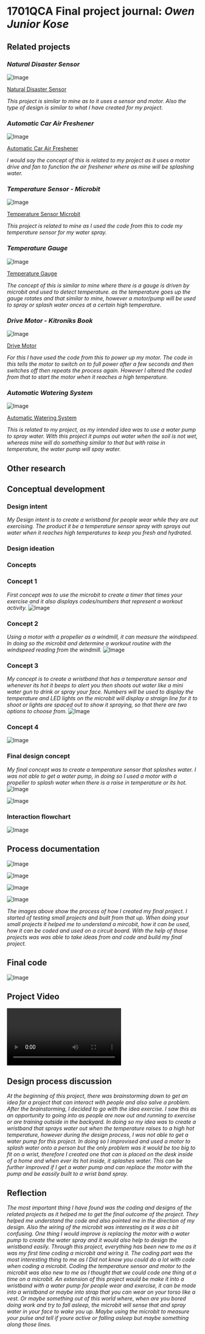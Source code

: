 # 1701QCA Final project journal: *Owen Junior Kose*

<!--- As for other assessments, fill out the following journal sections with information relevant to your project. --->

<!--- Markdown reference: https://guides.github.com/features/mastering-markdown/ --->

## Related projects ##
<!--- Find about 6 related projects to the project you choose. A project might be related through  function, technology, materials, fabrication, concept, or code. Don't forget to place an image of the related project in the appropriate folder and insert the filename in the appropriate places below. Copy the markdown block of code below for each project you are showing. --->

### *Natural Disaster Sensor* ###

<!--- Modify code to insert image of related project below --->
![Image](Natural-disaster-sensor.JPG)

<!--- Fill out name and link to related project in the code below. --->
[Natural Disaster Sensor](https://core-electronics.com.au/tutorials/natural-disaster-sensor-project-for-the-microbit-stem.html)

<!--- Include information about why this project is related to yours. --->
*This project is similar to mine as to it uses a sensor and motor. Also the type of design is similar to what I have created for my project.*
<!--- Repeat code above for a total of 6 related projects --->

### *Automatic Car Air Freshener* ###

<!--- Modify code to insert image of related project below --->
![Image](123.JPG)

<!--- Fill out name and link to related project in the code below. --->
[Automatic Car Air Freshener](https://www.pakwheels.com/forums/t/automatic-car-air-freshener/208305)

<!--- Include information about why this project is related to yours. --->
*I would say the concept of this is related to my project as it uses a motor drive and fan to function the air freshener where as mine will be splashing water.*
<!--- Repeat code above for a total of 6 related projects --->

### *Temperature Sensor - Microbit* ###

<!--- Modify code to insert image of related project below --->
![Image](temperature-sensor.JPG)

<!--- Fill out name and link to related project in the code below. --->
[Temperature Sensor Microbit](https://makecode.microbit.org/reference/input/temperature)

<!--- Include information about why this project is related to yours. --->
*This project is related to mine as I used the code from this to code my temperature sensor for my water spray.*
<!--- Repeat code above for a total of 6 related projects --->

### *Temperature Gauge* ###

<!--- Modify code to insert image of related project below --->
![Image](gauge.JPG)

<!--- Fill out name and link to related project in the code below. --->
[Temperature Gauge](https://www.youtube.com/watch?v=Hi3Km1PV45M)

<!--- Include information about why this project is related to yours. --->
*The concept of this is similar to mine where there is a gauge is driven by  microbit and used to detect temperature. as the temperature goes up the gauge rotates and that similar to mine, however a motor/pump will be used to spray or splash water onces at a certain high temperature.*
<!--- Repeat code above for a total of 6 related projects --->

### *Drive Motor - Kitroniks Book* ###

<!--- Modify code to insert image of related project below --->
![Image](drive-motor.JPG)

<!--- Fill out name and link to related project in the code below. --->
[Drive Motor](https://www.kitronik.co.uk/blog/experiment-4-using-a-transistor-to-drive-a-motor/)

<!--- Include information about why this project is related to yours. --->
*For this I have used the code from this to power up my motor. The code in this tells the motor to switch on to full power after a few seconds and then switches off then repeats the process again. However I altered the coded from that to start the motor when it reaches a high temperature.*
<!--- Repeat code above for a total of 6 related projects --->

### *Automatic Watering System* ###

<!--- Modify code to insert image of related project below --->
![Image](321.JPG)

<!--- Fill out name and link to related project in the code below. --->
[Automatic Watering System](https://www.youtube.com/watch?v=SGvCaV3lIfw)

<!--- Include information about why this project is related to yours. --->
*This is related to my project, as my intended idea was to use a water pump to spray water. With this project it pumps out water when the soil is not wet, whereas mine will do something similar to that but with raise in temperature, the water pump will spay water.*
<!--- Repeat code above for a total of 6 related projects --->

## Other research ##
<!--- Include here any other relevant research you have done. This might include identifying readings, tutorials, videos, technical documents, or other resources that have been helpful. For each particular source, add a comment or two about why it is relevant or what you have taken from it. You should include a reference or link to each of these resources. --->

## Conceptual development ##

### Design intent ###
*My Design intent is to create a wristband for people wear while they are out exercising. The product it be a temperature sensor spray with sprays out water when it reaches high temperatures to keep you fresh and hydrated.*
<!--- Include your design intent here. It should be about a 10 word phrase/sentence. --->

### Design ideation ###
<!--- Document your ideation process. This will include the design concepts presented for assessment 2. You can copy and paste that information here. --->
### Concepts ###

### Concept 1 ###
*First concept was to use the microbit to create a timer that times your exercise and it also displays codes/numbers that represent a workout activity.* 
![Image](concept1.jpg)

### Concept 2 ###
*Using a motor with a propeller as a windmill, it can measure the windspeed. In doing so the microbit and determine a workout routine with the windspeed reading from the windmill.* 
![Image](concept2.jpg)

### Concept 3 ###
*My concept is to create a wristband that has a temperature sensor and whenever its hot it beeps to alert you then shoots out water like a mini water gun to drink or spray your face. Numbers will be used to display the temperature and LED lights on the microbit will display a straign line for it to shoot or lights are spaced out to show it spraying, so that there are two options to choose from.* 
![Image](concept3.jpg)

### Concept 4 ###
![Image](123concepts.JPG)


### Final design concept ###
<!--- This should be a description of your concept including its context, motivation, or other relevant information you used to decide on this concept. --->
*My final concept was to create a temperature sensor that splashes water. I was not able to get a water pump, in doing so I used a motor with a propeller to splash water when there is a raise in temperature or its hot.*
![Image](1finalconcept.JPG)

![Image](Finalproject.jpg)



### Interaction flowchart ###
<!--- Include an interaction flowchart of the interaction process in your project. Make sure you think about all the stages of interaction step-by-step. Also make sure that you consider actions a user might take that aren't what you intend in an ideal use case. Insert an image of it below. It might just be a photo of a hand-drawn sketch, not a carefully drawn digital diagram. It just needs to be legible. --->

![Image](Design-diamond.JPG)

## Process documentation ##

![Image](tempmicrobit.jpg)

![Image](crocodileclip.jpg)

![Image](motorboard.jpg)

![Image](tempmotorboard.jpg)

*The images above show the process of how I created my final project. I started of testing small projects and built from that up. When doing your small projects it helped me to understand a mircobit, how it can be used, how it can be coded and used on a circuit board. With the help of those projects was was able to take ideas from and code and build my final project.*

<!--- In this section, include text and images (and potentially links to video) that represent the development of your project including sources you've found (URLs and written references), choices you've made, sketches you've done, iterations completed, materials you've investigated, and code samples. Use the markdown reference for help in formatting the material.

This should have quite a lot of information! It will likely include most of the process documentation from assessment 2 which can be copied and pasted here.

Use subheadings to structure this information. See https://guides.github.com/features/mastering-markdown/ for details of how to insert subheadings.

There will likely by a dozen or so images of the project under construction. The images should help explain why you've made the choices you've made as well as what you have done. --->

## Final code ##
![Image](Final-tempsens-code.JPG)

<!--- Include here screenshots of the final code you used in the project if it is done with block coding. If you have used javascript, micropython, C, or other code, include it as text formatted as code using a series of three backticks ` before and after the code block. See https://guides.github.com/features/mastering-markdown/ for more information about that formatting. --->

## Project Video ##

![Video](Finalproject.mp4)


## Design process discussion ##
*At the beginning of this project, there was brainstorming down to get an idea for a project that can interact with people and also salve a problem. After the brainstorming, I decided to go with the idea exercise. I saw this as an opportunity to going into as people are now out and running to exercise or are training outside in the backyard. In doing so my idea was to create a wristband that sprays water out when the temperature raises to a high hot temperature, however during the design process, I was not able to get a water pump for this project. In doing so I improvised and used a motor to splash water onto a person but the only problem was it would be too big to fit on a wrist, therefore I created one that can is placed on the desk inside of a home and when ever its hot inside, it splashes water. This can be further improved if I get a water pump and can replace the motor with the pump and be eassily built to a wrist band spray.*
<!--- Discuss your process used in this project, particularly with reference to aspects of the Double Diamond design methodology or other relevant design process. --->


## Reflection ##
*The most important thing I have found was the coding and designs of the related projects as it helped me to get the final outcome of the project. They helped me understand the code and also pointed me in the direction of my design. Also the wiring of the microbit was interesting as it was a bit confusing. One thing I would improve is replacing the motor with a water pump to create the water spray and it would also help to design the wristband easily. Through this project, everything has been new to me as it was my first time coding a microbit and wiring it. The coding part was the most interesting thing to me as I Did not know you could do a lot with code when coding a microbit. Coding the temperature sensor and motor to the microbit was also new to me as I thought that we could code one thing at a time on a microbit. An extension of this project would be make it into a wristband with a water pump for people wear and exercise, it can be made into a wristband or maybe into strap that you can wear on your torso like a vest. Or maybe something out of this world where, when are you bored doing work and try to fall asleep, the microbit will sense that and spray water in your face to wake you up. Maybe using the microbit to measure your pulse and tell if youre active or falling asleep but maybe something along those lines.*

<!--- Describe the parts of your project you felt were most successful and the parts that could have done with improvement, whether in terms of outcome, process, or understanding.

What techniques, approaches, skills, or information did you find useful from other sources (such as the related projects you identified earlier)?

What parts of your project do you feel are novel? This is IMPORTANT to help justify a key component of the assessment rubric.

What might be an interesting extension of this project? In what other contexts might this project be used? --->
